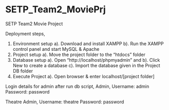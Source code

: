 # SETP_Team2_MoviePrj
SETP Team2 Movie Project

Deployment steps,
1)	Environment setup 
    a).	Download and install XAMPP
    b).	Run the XAMPP control panel and start MySQL & Apache
2)	Project setup
    a).	Move the project folder to the “htdocs” folder 
3)	Database setup
    a).	Open “http://localhost/phpmyadmin” and 
    b).	Click New to create a database
    c).	Import the database given in the Project DB folder
4)	Execute Project
    a).	Open browser & enter localhost/[project folder]
    

Login details for admin after run db script,
Admin, 
Username: admin
Password: password


Theatre Admin, 
Username: theatre
Password: password
